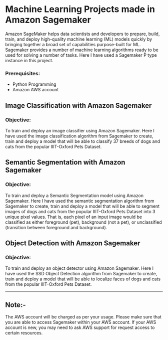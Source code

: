 # Machine Learning Projects made in Amazon Sagemaker

Amazon SageMaker helps data scientists and developers to prepare, build, train, and deploy high-quality machine learning (ML) models quickly by bringing together a broad set of capabilities purpose-built for ML. Sagemaker provides a number of machine learning algorithms ready to be used for solving a number of tasks. Here I have used a Sagemaker P type instance in this project.

### Prerequisites:
<html>
<body>
<ul>
<li> Python Programming</li>
<li> Amazon AWS account</li>
</ul>
</body>
</html>

## Image Classification with Amazon Sagemaker

### Objective: 

To train and deploy an image classifier using Amazon Sagemaker. Here I have used the image classification algorithm from Sagemaker to create, train and deploy a model that will be able to classify 37 breeds of dogs and cats from the popular IIIT-Oxford Pets Dataset. 

## Semantic Segmentation with Amazon Sagemaker

### Objective:

To train and deploy a Semantic Segmentation model using Amazon Sagemaker. Here I have used the semantic segmentation algorithm from Sagemaker to create, train and deploy a model that will be able to segment images of dogs and cats from the popular IIIT-Oxford Pets Dataset into 3 unique pixel values. That is, each pixel of an input image would be classified as either foreground (pet), background (not a pet), or unclassified (transition between foreground and background).

## Object Detection with Amazon Sagemaker

### Objective: 

To train and deploy an object detector using Amazon Sagemaker. Here I have used the SSD Object Detection algorithm from Sagemaker to create, train and deploy a model that will be able to localize faces of dogs and cats from the popular IIIT-Oxford Pets Dataset.

***
## Note:-

The AWS account will be charged as per your usage. Please make sure that you are able to access Sagemaker within your AWS account. If your AWS account is new, you may need to ask AWS support for request access to certain resources.